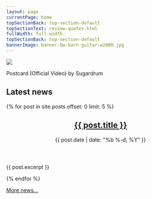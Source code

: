 ```yaml
---
layout: page
currentPage: home
topSectionBack: top-section-default
topSectionText: review-quotes.html	
fullWidth: full-width
topSectionBack: top-section-default
bannerImage: banner-bw-barn-guitar-w2000.jpg
---
```


<section class="videos-section">
	<div class="col-cont">
		<div class="youtube-container home-youtube-container embed-responsive embed-responsive-16by9 embed-responsive-item" id="videoPlayer">
			<div class="homeVideoThumbnail home-videoplayer" id="vid-4pM6WphmRhQ"><img src="http://img.youtube.com/vi/4pM6WphmRhQ/0.jpg" /></div>
			<i class="fa fa-youtube-play homeVideoPlayButton"></i>	
		</div>
		<p class="col-xs-12">Postcard (Official Video) by Sugardrum</p>
	</div>
</section>

<div class="col-cont text-section">
	<h2 class="h1 col-xs-12 col-sm-10 col-sm-offset-1">Latest news</h2>
	{% for post in site.posts offset: 0 limit: 5 %}
	<article class="col-xs-12 col-sm-10 col-sm-offset-1 post">	
		<header>			
			<h2><a class="post-link" href="{{ post.url | prepend: site.baseurl }}">{{ post.title }}</a></h2>		
			<date>{{ post.date | date: "%b %-d, %Y" }}</date>
		</header>
		<p class="text-col">{{ post.excerpt }}</p>
	</article>  
	{% endfor %}
	<p class="col-xs-12 col-sm-10 col-sm-offset-1"><a href="/blog/">More news&hellip;</a></p>
</div>
